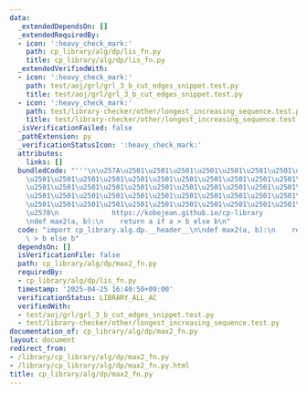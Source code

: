 ```yaml
---
data:
  _extendedDependsOn: []
  _extendedRequiredBy:
  - icon: ':heavy_check_mark:'
    path: cp_library/alg/dp/lis_fn.py
    title: cp_library/alg/dp/lis_fn.py
  _extendedVerifiedWith:
  - icon: ':heavy_check_mark:'
    path: test/aoj/grl/grl_3_b_cut_edges_snippet.test.py
    title: test/aoj/grl/grl_3_b_cut_edges_snippet.test.py
  - icon: ':heavy_check_mark:'
    path: test/library-checker/other/longest_increasing_sequence.test.py
    title: test/library-checker/other/longest_increasing_sequence.test.py
  _isVerificationFailed: false
  _pathExtension: py
  _verificationStatusIcon: ':heavy_check_mark:'
  attributes:
    links: []
  bundledCode: "'''\n\u257A\u2501\u2501\u2501\u2501\u2501\u2501\u2501\u2501\u2501\u2501\
    \u2501\u2501\u2501\u2501\u2501\u2501\u2501\u2501\u2501\u2501\u2501\u2501\u2501\
    \u2501\u2501\u2501\u2501\u2501\u2501\u2501\u2501\u2501\u2501\u2501\u2501\u2501\
    \u2501\u2501\u2501\u2501\u2501\u2501\u2501\u2501\u2501\u2501\u2501\u2501\u2501\
    \u2501\u2501\u2501\u2501\u2501\u2501\u2501\u2501\u2501\u2501\u2501\u2501\u2501\
    \u2578\n             https://kobejean.github.io/cp-library               \n'''\n\
    \ndef max2(a, b):\n    return a if a > b else b\n"
  code: "import cp_library.alg.dp.__header__\n\ndef max2(a, b):\n    return a if a\
    \ > b else b"
  dependsOn: []
  isVerificationFile: false
  path: cp_library/alg/dp/max2_fn.py
  requiredBy:
  - cp_library/alg/dp/lis_fn.py
  timestamp: '2025-04-25 16:40:50+09:00'
  verificationStatus: LIBRARY_ALL_AC
  verifiedWith:
  - test/aoj/grl/grl_3_b_cut_edges_snippet.test.py
  - test/library-checker/other/longest_increasing_sequence.test.py
documentation_of: cp_library/alg/dp/max2_fn.py
layout: document
redirect_from:
- /library/cp_library/alg/dp/max2_fn.py
- /library/cp_library/alg/dp/max2_fn.py.html
title: cp_library/alg/dp/max2_fn.py
---
```

